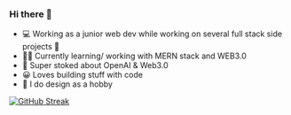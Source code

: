 ### Hi there 👋

- 💻 Working as a junior web dev while working on several full stack side projects 🎉<br>
- 🧑‍💻 Currently learning/ working with MERN stack and WEB3.0
- 🚀 Super stoked about OpenAI & Web3.0
- 😀 Loves building stuff with code
- 👀 I do design as a hobby

[![GitHub Streak](https://github-readme-streak-stats.herokuapp.com?user=pawan-live&theme=react&hide_border=true)](https://git.io/streak-stats)

<!--
**pawan-live/pawan-live** is a ✨ _special_ ✨ repository because its `README.md` (this file) appears on your GitHub profile.

Here are some ideas to get you started:

- 🔭 I’m currently working on ...
- 🌱 I’m currently learning ...
- 👯 I’m looking to collaborate on ...
- 🤔 I’m looking for help with ...
- 💬 Ask me about ...
- 📫 How to reach me: ...
- 😄 Pronouns: ...
- ⚡ Fun fact: ...
-->

